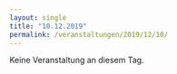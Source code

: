 ```yaml
---
layout: single
title: "10.12.2019"
permalink: /veranstaltungen/2019/12/10/
---
```


Keine Veranstaltung an diesem Tag.
